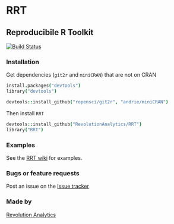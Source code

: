 RRT
===

## Reproducibile R Toolkit

[![Build Status](https://api.travis-ci.org/RevolutionAnalytics/RRT.png)](https://travis-ci.org/RevolutionAnalytics/RRT)


### Installation

Get dependencies (`git2r` and `miniCRAN`) that are not on CRAN

```coffee
install.packages("devtools")
library("devtools")
```

```coffee
devtools::install_github("ropensci/git2r", "andrie/miniCRAN")
```

Then install `RRT`

```coffee
devtools::install_github("RevolutionAnalytics/RRT")
library("RRT")
```

### Examples

See the [RRT wiki](https://github.com/RevolutionAnalytics/RRT/wiki/Examples) for examples.

### Bugs or feature requests

Post an issue on the [Issue tracker](https://github.com/RevolutionAnalytics/RRT/issues)

### Made by

[Revolution Analytics](http://www.revolutionanalytics.com/)
